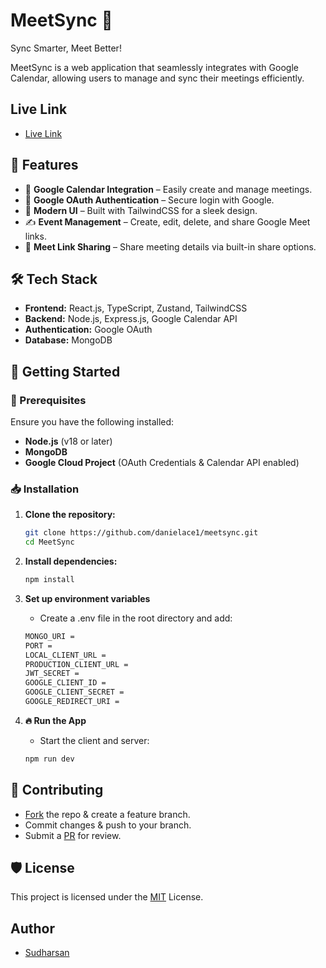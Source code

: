 # MeetSync 🚀

Sync Smarter, Meet Better!

MeetSync is a web application that seamlessly integrates with Google Calendar, allowing users to manage and sync their meetings efficiently.

## Live Link

- [Live Link](https://meetsync-alpha.vercel.app/)

## 🌟 Features

- 📅 **Google Calendar Integration** – Easily create and manage meetings.
- 🔗 **Google OAuth Authentication** – Secure login with Google.
- 🎨 **Modern UI** – Built with TailwindCSS for a sleek design.
- ✍️ **Event Management** – Create, edit, delete, and share Google Meet links.
- 📢 **Meet Link Sharing** – Share meeting details via built-in share options.

## 🛠️ Tech Stack

- **Frontend:** React.js, TypeScript, Zustand, TailwindCSS
- **Backend:** Node.js, Express.js, Google Calendar API
- **Authentication:** Google OAuth
- **Database:** MongoDB

## 🚀 Getting Started

### 🔧 Prerequisites

Ensure you have the following installed:

- **Node.js** (v18 or later)
- **MongoDB**
- **Google Cloud Project** (OAuth Credentials & Calendar API enabled)

### 📥 Installation

1. **Clone the repository:**
   ```sh
   git clone https://github.com/danielace1/meetsync.git
   cd MeetSync
   ```
2. **Install dependencies:**

   ```sh
   npm install
   ```

3. **Set up environment variables**

   - Create a .env file in the root directory and add:

   ```sh
   MONGO_URI =
   PORT =
   LOCAL_CLIENT_URL =
   PRODUCTION_CLIENT_URL =
   JWT_SECRET =
   GOOGLE_CLIENT_ID =
   GOOGLE_CLIENT_SECRET =
   GOOGLE_REDIRECT_URI =
   ```

4. **🔥 Run the App**
   - Start the client and server:
   ```sh
   npm run dev
   ```

## 🤝 Contributing

- [Fork](https://github.com/danielace1/meetsync/fork) the repo & create a feature branch.
- Commit changes & push to your branch.
- Submit a [PR](https://github.com/danielace1/meetsync/pulls) for review.

## 🛡️ License

This project is licensed under the [MIT](./LICENSE) License.

## Author

- [Sudharsan](https://www.instagram.com/code_ace_/)
